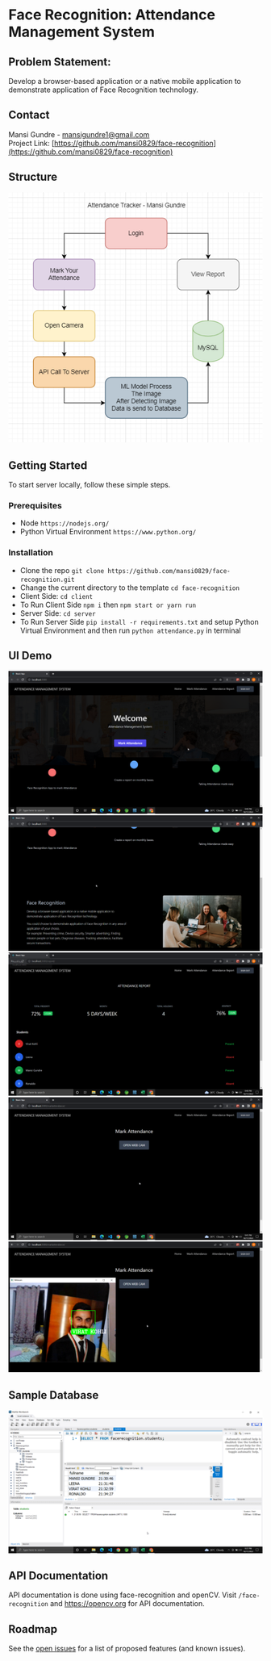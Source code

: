 # Face Recognition: Attendance Management System

## Problem Statement:

Develop a browser-based application or a native mobile application to demonstrate application of Face Recognition technology.

## Contact

Mansi Gundre - [mansigundre1@gmail.com](mailto:mansigundre1@gmail.com)</br>
Project Link: [https://github.com/mansi0829/face-recognition](https://github.com/mansi0829/face-recognition)

## Structure

<img src="/documentation/facerecog.png"></img>

## Getting Started

To start server locally, follow these simple steps.

### Prerequisites

- Node
  `https://nodejs.org/`
- Python Virtual Environment
  `https://www.python.org/`

### Installation

- Clone the repo `git clone https://github.com/mansi0829/face-recognition.git`
- Change the current directory to the template `cd face-recognition`
- Client Side: `cd client`
- To Run Client Side `npm i` then `npm start or yarn run`
- Server Side: `cd server`
- To Run Server Side `pip install -r requirements.txt` and setup Python Virtual Environment and then run `python attendance.py` in terminal

## UI Demo

<img src="/documentation/ui1.png"></img>
<img src="/documentation/ui7.png"></img>
<img src="/documentation/ui2.png"></img>
<img src="/documentation/ui3.png"></img>
<img src="/documentation/ui5.png"></img>

## Sample Database

<img src="/documentation/db.png"></img>

## API Documentation

API documentation is done using face-recognition and openCV. Visit `/face-recognition` and <a href="https://opencv.org/">https://opencv.org</a> for API documentation.

## Roadmap

See the [open issues](https://github.com/mansi0829/face-recognition/issues) for a list of proposed features (and known issues).
